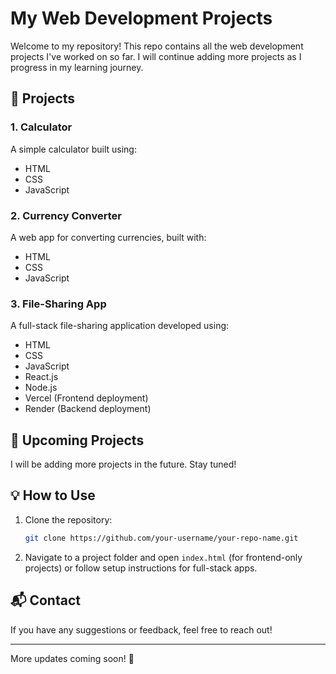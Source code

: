 # My Web Development Projects

Welcome to my repository! This repo contains all the web development projects I've worked on so far. I will continue adding more projects as I progress in my learning journey.

## 🚀 Projects

### 1. Calculator

A simple calculator built using:

- HTML
- CSS
- JavaScript

### 2. Currency Converter

A web app for converting currencies, built with:

- HTML
- CSS
- JavaScript

### 3. File-Sharing App

A full-stack file-sharing application developed using:

- HTML
- CSS
- JavaScript
- React.js
- Node.js
- Vercel (Frontend deployment)
- Render (Backend deployment)

## 📌 Upcoming Projects

I will be adding more projects in the future. Stay tuned!

## 💡 How to Use

1. Clone the repository:
   ```sh
   git clone https://github.com/your-username/your-repo-name.git
   ```
2. Navigate to a project folder and open `index.html` (for frontend-only projects) or follow setup instructions for full-stack apps.

## 📬 Contact

If you have any suggestions or feedback, feel free to reach out!

---

More updates coming soon! 🚀

